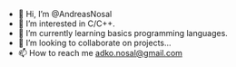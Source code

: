 - 👋 Hi, I’m @AndreasNosal
- 👀 I’m interested in C/C++.
- 🌱 I’m currently learning basics programming languages.
- 💞️ I’m looking to collaborate on projects...
- 📫 How to reach me adko.nosal@gmail.com

<!---
AndreasNosal/AndreasNosal is a ✨ special ✨ repository because its `README.md` (this file) appears on your GitHub profile.
You can click the Preview link to take a look at your changes.
--->
